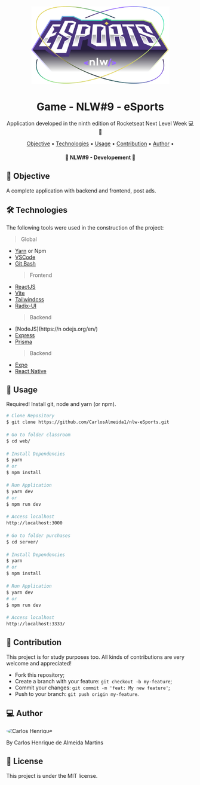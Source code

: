 ﻿<h2 align="center">
<img alt="NLW-eSports" src="./web/src/assets/Logo.svg" width="370">
</h2>

<h1 align="center">
    Game - NLW#9 - eSports
</h1>

<p align="center"> Application developed in the ninth edition of Rocketseat Next Level Week 💻🚀 </p>

<p align="center">
 <a href="#objective">Objective</a> •
 <a href="#technologies">Technologies</a> • 
 <a href="#usage">Usage</a> • 
 <a href="#contribution">Contribution</a> • 
 <a href="#author">Author</a> • 
 </p>

<h4 align="center"> 
	🚧 NLW#9 - Developement  🚧
</h4>

<h2 id="objective" > 🎯 Objective </h2>

A complete application with backend and frontend, post ads.

<h2 id="technologies"> 🛠 Technologies </h2>

The following tools were used in the construction of the project:

> Global

- [Yarn](https://yarnpkg.com) or Npm
- [VSCode](https://code.visualstudio.com)
- [Git Bash](https://gitforwindows.org/)
  > Frontend
- [ReactJS](https://reactjs.org)
- [Vite](https://vitejs.dev/)
- [Tailwindcss](https://tailwindcss.com/)
- [Radix-UI](https://www.radix-ui.com/)
  > Backend
- [NodeJS](https://n odejs.org/en/)
- [Express](https://expressjs.com/pt-br/)
- [Prisma](https://www.prisma.io/)
  > Backend
- [Expo](https://expo.dev/)
- [React Native](https://reactnative.dev/)

<h2 id="usage" > 👷 Usage </h2>

Required! Install git, node and yarn (or npm).

```bash
# Clone Repository
$ git clone https://github.com/CarlosAlmeida1/nlw-eSports.git

# Go to folder classroom
$ cd web/

# Install Dependencies
$ yarn
# or
$ npm install

# Run Application
$ yarn dev
# or
$ npm run dev

# Access localhost
http://localhost:3000

# Go to folder purchases
$ cd server/

# Install Dependencies
$ yarn
# or
$ npm install

# Run Application
$ yarn dev
# or
$ npm run dev

# Access localhost
http://localhost:3333/
```

<h2 id="contribution"> 🤝 Contribution </h2>

This project is for study purposes too. All kinds of contributions are very welcome and appreciated!

- Fork this repository;
- Create a branch with your feature: `git checkout -b my-feature`;
- Commit your changes: `git commit -m 'feat: My new feature'`;
- Push to your branch: `git push origin my-feature`.

<h2 id="author"> 💻 Author </h2>

<img style="border-radius: 50%;" src="https://github.com/CarlosAlmeida1.png" width="100px;" alt="Carlos Henrique"/>

By Carlos Henrique de Almeida Martins

<h2 id="license"> 📝 License </h2>

This project is under the MIT license.
